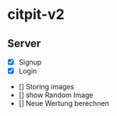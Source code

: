 # citpit-v2

## Server ##
* [x] Signup
* [x] Login
* [] Storing images
* [] show Random Image
* [] Neue Wertung berechnen
